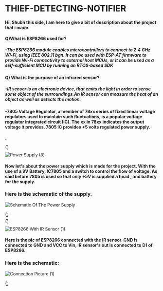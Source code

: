 # THIEF-DETECTING-NOTIFIER

 #### Hi, Shubh this side, I am here to give a bit of description about the project that i made.
 
 #### Q)What is ESP8266 used for?
##### -The ESP8266 module enables microcontrollers to connect to 2.4 GHz Wi-Fi, using IEEE 802.11 bgn. It can be used with ESP-AT firmware to provide Wi-Fi connectivity to external host MCUs, or it can be used as a self-sufficient MCU by running an RTOS-based SDK
 
 
#### Q) What is the purpose of an infrared sensor?
##### -IR sensor is an electronic device, that emits the light in order to sense some object of the surroundings.An IR sensor can measure the heat of an object as well as detects the motion.
 
 #### -7805 Voltage Regulator, a member of 78xx series of fixed linear voltage regulators used to maintain such fluctuations, is a popular voltage regulator integrated circuit (IC). The xx in 78xx indicates the output voltage it provides. 7805 IC provides +5 volts regulated power supply.
 
 .                                                                                  
 
 👇                                                                                     
 ![Power Supply (3)](https://user-images.githubusercontent.com/79529647/122644262-ef1a1a00-d131-11eb-8c3c-31da8fc54f40.jpg)

#### Now let's about the power supply which is made for the project. With the use of a 9V Battery, IC7805 and a switch to control the flow of voltage. As said before 7805 is used so that only +5V is supplied a head , and battery for the supply.
### Here is the schematic of the supply.

![Schematic Of The Power Supply](https://user-images.githubusercontent.com/79529647/122650390-36170800-d150-11eb-9f0c-8ce8609476d2.png)



👆                                       
👇                                                                     
![ESP8266 With IR Sensor (1)](https://user-images.githubusercontent.com/79529647/122650533-2ea42e80-d151-11eb-965e-ec24178d6413.jpg)                 

#### Here is the pic of ESP8266 connected with the IR sensor. GND is connected to GND and VCC to Vin, IR sensor's out is connected to D1 of ESP8266. 
### Here is the schematic:                                     

![Connection Picture (1)](https://user-images.githubusercontent.com/79529647/122650781-62338880-d152-11eb-9044-0b952a438ab2.jpg)























👆
